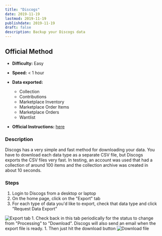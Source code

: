 ```yaml
---
title: "Discogs"
date: 2019-11-19
lastmod: 2019-11-19
publishdate: 2019-11-19
draft: false
description: Backup your Discogs data
---
```


##  Official Method

* **Difficulty:** Easy
* **Speed:** < 1 hour
* **Data exported:**
	* Collection
	* Contributions
	* Marketplace Inventory
	* Marketplace Order Items
	* Marketplace Orders
	* Wantlist

* **Official Instructions:** [here](https://support.discogs.com/hc/en-us/articles/360007521034-How-Can-I-Export-My-Entire-Inventory-)

### Description

Discogs has a very simple and fast method for downloading your data. You have to download each data type as a separate CSV file, but Discogs exports the CSV files very fast. In testing, an account was used that had a collection of around 100 items and the collection archive was created in about 10 seconds.

### Steps

1. Login to Discogs from a desktop or laptop
1. On the home page, click on the "Export" tab
1. For each type of data you'd like to export, check that data type and click "Request Data Export"
<img src="/images/discogs_export_tab.png" alt="Export tab" class="centered bordered">
1. Check back in this tab periodically for the status to change from "Processing" to "Download". Discogs will also send an email when the export file is ready.
1. Then just hit the download button
<img src="/images/discogs_download.png" alt="Download file" class="centered bordered">
